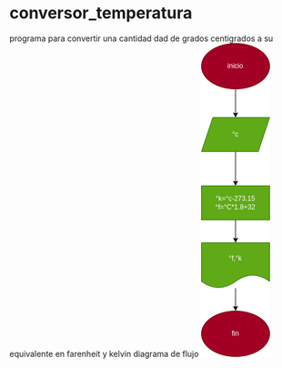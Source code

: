 # conversor_temperatura
programa para convertir una cantidad dad de grados centigrados a su equivalente en farenheit y kelvin
diagrama de flujo
![diagrama de flujo](diagrama.png "diagrama de flujo")